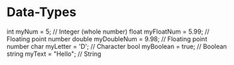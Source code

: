 # Data-Types
int myNum = 5;               // Integer (whole number) float myFloatNum = 5.99;     // Floating point number double myDoubleNum = 9.98;   // Floating point number char myLetter = 'D';         // Character bool myBoolean = true;       // Boolean string myText = "Hello";     // String
